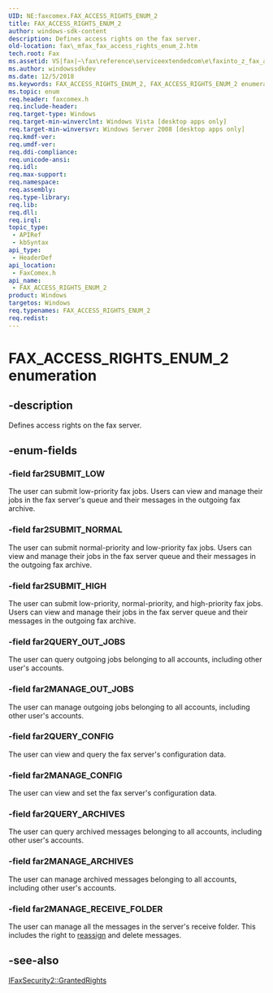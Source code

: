 ```yaml
---
UID: NE:faxcomex.FAX_ACCESS_RIGHTS_ENUM_2
title: FAX_ACCESS_RIGHTS_ENUM_2
author: windows-sdk-content
description: Defines access rights on the fax server.
old-location: fax\_mfax_fax_access_rights_enum_2.htm
tech.root: Fax
ms.assetid: VS|fax|~\fax\reference\serviceextendedcom\e\faxinto_z_fax_access_rights_enum_2.htm
ms.author: windowssdkdev
ms.date: 12/5/2018
ms.keywords: FAX_ACCESS_RIGHTS_ENUM_2, FAX_ACCESS_RIGHTS_ENUM_2 enumeration [Fax Service], _mfax_fax_access_rights_enum_2, far2MANAGE_ARCHIVES, far2MANAGE_CONFIG, far2MANAGE_OUT_JOBS, far2MANAGE_RECEIVE_FOLDER, far2QUERY_ARCHIVES, far2QUERY_CONFIG, far2QUERY_OUT_JOBS, far2SUBMIT_HIGH, far2SUBMIT_LOW, far2SUBMIT_NORMAL, fax._mfax_fax_access_rights_enum_2, faxcomex/FAX_ACCESS_RIGHTS_ENUM_2, faxcomex/far2MANAGE_ARCHIVES, faxcomex/far2MANAGE_CONFIG, faxcomex/far2MANAGE_OUT_JOBS, faxcomex/far2MANAGE_RECEIVE_FOLDER, faxcomex/far2QUERY_ARCHIVES, faxcomex/far2QUERY_CONFIG, faxcomex/far2QUERY_OUT_JOBS, faxcomex/far2SUBMIT_HIGH, faxcomex/far2SUBMIT_LOW, faxcomex/far2SUBMIT_NORMAL
ms.topic: enum
req.header: faxcomex.h
req.include-header: 
req.target-type: Windows
req.target-min-winverclnt: Windows Vista [desktop apps only]
req.target-min-winversvr: Windows Server 2008 [desktop apps only]
req.kmdf-ver: 
req.umdf-ver: 
req.ddi-compliance: 
req.unicode-ansi: 
req.idl: 
req.max-support: 
req.namespace: 
req.assembly: 
req.type-library: 
req.lib: 
req.dll: 
req.irql: 
topic_type:
 - APIRef
 - kbSyntax
api_type:
 - HeaderDef
api_location:
 - FaxComex.h
api_name:
 - FAX_ACCESS_RIGHTS_ENUM_2
product: Windows
targetos: Windows
req.typenames: FAX_ACCESS_RIGHTS_ENUM_2
req.redist: 
---
```


# FAX_ACCESS_RIGHTS_ENUM_2 enumeration


## -description


Defines access rights on the fax server.


## -enum-fields




### -field far2SUBMIT_LOW

The user can submit low-priority fax jobs. Users can view and manage their jobs in the fax server's queue and their messages in the outgoing fax archive.


### -field far2SUBMIT_NORMAL

The user can submit normal-priority and low-priority fax jobs. Users can view and manage their jobs in the fax server queue and their messages in the outgoing fax archive.


### -field far2SUBMIT_HIGH

The user can submit low-priority, normal-priority, and high-priority fax jobs. Users can view and manage their jobs in the fax server queue and their messages in the outgoing fax archive.


### -field far2QUERY_OUT_JOBS

The user can query outgoing jobs belonging to all accounts, including other user's accounts.


### -field far2MANAGE_OUT_JOBS

The user can manage outgoing jobs belonging to all accounts, including other user's accounts.


### -field far2QUERY_CONFIG

The user can view and query the fax server's configuration data.


### -field far2MANAGE_CONFIG

The user can view and set the fax server's configuration data.


### -field far2QUERY_ARCHIVES

The user can query archived messages belonging to all accounts, including other user's accounts.


### -field far2MANAGE_ARCHIVES

The user can manage archived messages belonging to all accounts, including other user's accounts.


### -field far2MANAGE_RECEIVE_FOLDER

The user can manage all the messages in the server's receive folder. This includes the right to <a href="https://msdn.microsoft.com/en-us/library/Aa358860(v=VS.85).aspx">reassign</a> and delete messages.


## -see-also




<a href="https://msdn.microsoft.com/en-us/library/Aa358980(v=VS.85).aspx">IFaxSecurity2::GrantedRights</a>
 

 

